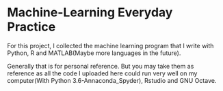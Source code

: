 # Machine-Learning Everyday Practice
For this project, I collected the machine learning program that I write with Python, R and MATLAB(Maybe more languages in the future). 

Generally that is for personal reference. But you may take them as reference as all the code I uploaded here could run very well on my 
computer(With Python 3.6-Annaconda_Spyder), Rstudio and GNU Octave.
